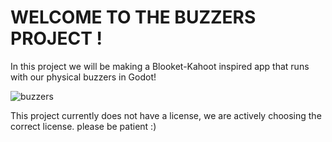 # WELCOME TO THE BUZZERS PROJECT !

In this project we will be making a Blooket-Kahoot inspired app that runs with our physical buzzers in Godot! 

![buzzers](/img.JPG)

This project currently does not have a license, we are actively choosing the correct license. please be patient :) 
